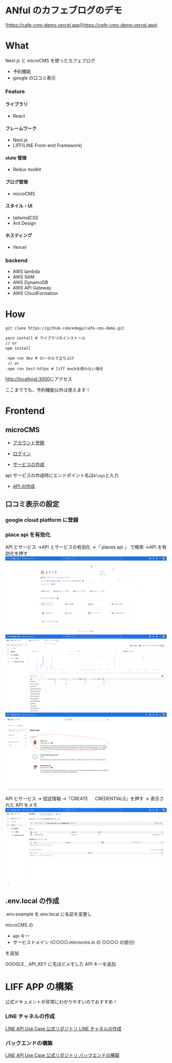 # ANful のカフェブログのデモ

[https://cafe-cms-demo.vercel.app](https://cafe-cms-demo.vercel.app)

# What

Next.js と microCMS を使ったカフェブログ

- 予約機能
- google の口コミ表示

### Feature

#### ライブラリ

- React

#### フレームワーク

- Next.js
- LIFF(LINE Front-end Framework)

#### state 管理

- Redux-toolkit

#### ブログ管理

- microCMS

#### スタイル・UI

- tailwindCSS
- Ant Design

#### ホスティング

- Vercel

### backend

- AWS lambda
- AWS SAM
- AWS DynamoDB
- AWS API Gateway
- AWS CloudFormation

# How

```
git clone https://github.com/edegp/cafe-cms-demo.git
```

```
yarn install # ライブラリのインストール
// or
npm install
```

```
 npm run dev # ローカルで立ち上げ
 // or
 npm run test:https # liff mockを使わない場合
```

[http://localhost:3000](http://localhost:3000)にアクセス

ここまででも、予約機能以外は使えます！

# Frontend

## microCMS

- [アカウント登録](https://microcms.io/docs/manual/signup)

- [ログイン](https://microcms.io/docs/manual/signin)

- [サービスの作成](https://microcms.io/docs/manual/create-service)

api サービスの作成時にエンドポイント名は`blogs`と入力

- [API の作成](https://microcms.io/docs/manual/create-service)

## 口コミ表示の設定

### google cloud platform に登録

### place api を有効化

API とサービス →API とサービスの有効化 →「 places api 」 で検索 →API を有効化を押す
![](public/img/2022-08-03-11-55-54.png)
![](public/img/2022-08-03-11-56-43.png)
![](public/img/2022-08-03-11-57-46.png)

API とサービス → 認証情報 →「CREATE 　 CREDENTIALS」を押す → 表示された API をメモ
![](public/img/2022-08-03-11-59-58.png)

## .env.local の作成

.env.example を.env.local に名前を変更し

microCMS の

- api キー
- サービスドメイン (○○○○.microcms.io の ○○○○ の部分)

を追加

GOOGLE＿API_KEY に先ほどメモした API キーを追加

# LIFF APP の構築

公式ドキュメントが非常にわかりやすいのでおすすめ！

### LINE チャネルの作成

[LINE API Use Case 公式リポジトリ LINE チャネルの作成](https://github.com/line/line-api-use-case-smart-retail/blob/main/docs/jp/liff-channel-create.md)

### バックエンドの構築

[LINE API Use Case 公式リポジトリ バックエンドの構築](https://github.com/line/line-api-use-case-reservation-Restaurant/blob/main/docs/jp/back-end-construction.md)
